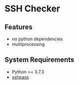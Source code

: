 # SSH Checker

## Features

- no python dependencies
- multiprocessing

## System Requirements

- Python >= 3.7.3
- [sshpass](https://sourceforge.net/projects/sshpass/)
